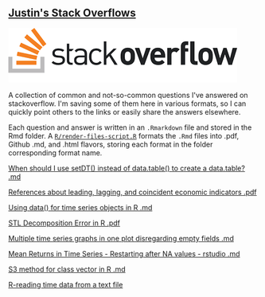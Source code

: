 ## [Justin's Stack Overflows](https://stackoverflow.com/users/5741981/justin)

[![](https://github.com/JustinMShea/stack-overflow/blob/master/graphics/stackoverflow_icon.png)](https://stackoverflow.com/users/5741981/justin)

A collection of common and not-so-common questions I've answered on stackoverflow. I'm saving some of them here in various formats, so I can quickly point others to the links or easily share the answers elsewhere. 

Each question and answer is written in an `.Rmarkdown` file and stored in the Rmd folder. A [`R/render-files-script.R`](https://github.com/JustinMShea/stack-overflow/blob/master/R/render-files-script.R) formats the `.Rmd` files into .pdf, Github .md, and .html flavors, storing each format in the folder corresponding format name.


[When should I use setDT() instead of data.table() to create a data.table? .md](https://github.com/JustinMShea/stack-overflow/blob/master/github_documents/When_should_I_use_setDT_instead_of_data.table_to_create_a_datatable.md)

[References about leading, lagging, and coincident economic indicators .pdf](https://github.com/JustinMShea/stack-overflow/blob/master/pdf_documents/References_about_leading%2C_lagging%2C_and_coincident_economic_indicators.pdf)

[Using data() for time series objects in R .md](https://github.com/JustinMShea/stack-overflow/blob/master/github_documents/Using_%60data%60_for_time_series_objects_in_R.md)

[STL Decomposition Error in R .pdf](https://github.com/JustinMShea/stack-overflow/blob/master/pdf_documents/STL_ts_frequency_%3D_1.pdf)

[Multiple time series graphs in one plot disregarding empty fields .md](https://github.com/JustinMShea/stack-overflow/blob/master/github_documents/multiple_time_series_graphs_in_one_plot_disregarding_empty_fields.md)

[Mean Returns in Time Series - Restarting after NA values - rstudio .md](https://github.com/JustinMShea/stack-overflow/blob/master/github_documents/Mean_Returns_in_Time_Series-Restarting_after_NA_values-rstudio.md)

[S3 method for class vector in R .md](https://github.com/JustinMShea/stack-overflow/blob/master/github_documents/S3_method_for_class_vector_in_R.md)


[R-reading time data from a text file](https://github.com/JustinMShea/stack-overflow/blob/master/github_documents/R-reading_time_data_from_a_text_file.md)